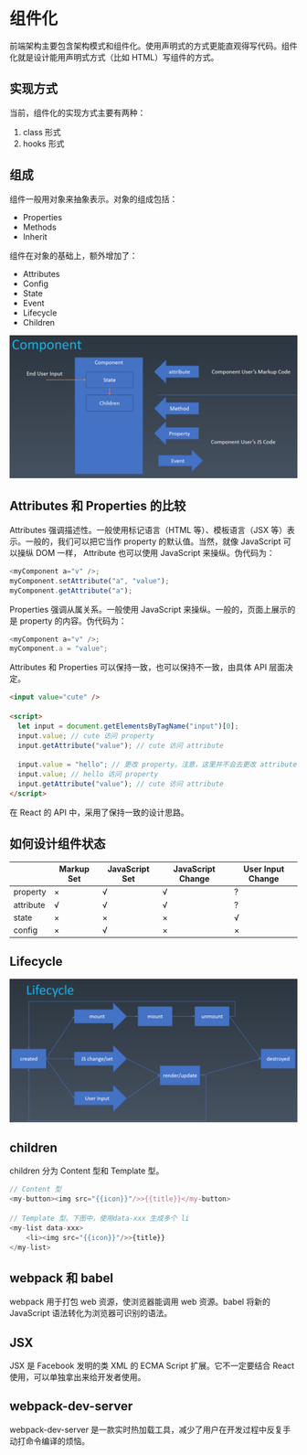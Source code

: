 # 组件化

前端架构主要包含架构模式和组件化。使用声明式的方式更能直观得写代码。组件化就是设计能用声明式方式（比如 HTML）写组件的方式。

## 实现方式

当前，组件化的实现方式主要有两种：

1. class 形式
2. hooks 形式

## 组成

组件一般用对象来抽象表示。对象的组成包括：

- Properties
- Methods
- Inherit

组件在对象的基础上，额外增加了：

- Attributes
- Config
- State
- Event
- Lifecycle
- Children

![一个 Component 的组成图](./images/whole-component.png)

## Attributes 和 Properties 的比较

Attributes 强调描述性。一般使用标记语言（HTML 等）、模板语言（JSX 等）表示。一般的，我们可以把它当作 property 的默认值。当然，就像 JavaScript 可以操纵 DOM 一样， Attribute 也可以使用 JavaScript 来操纵。伪代码为：

```javascript
<myComponent a="v" />;
myComponent.setAttribute("a", "value");
myComponent.getAttribute("a");
```

Properties 强调从属关系。一般使用 JavaScript 来操纵。一般的，页面上展示的是 property 的内容。伪代码为：

```javascript
<myComponent a="v" />;
myComponent.a = "value";
```

Attributes 和 Properties 可以保持一致，也可以保持不一致，由具体 API 层面决定。

```html
<input value="cute" />

<script>
  let input = document.getElementsByTagName("input")[0];
  input.value; // cute 访问 property
  input.getAttribute("value"); // cute 访问 attribute

  input.value = "hello"; // 更改 property。注意，这里并不会去更改 attribute
  input.value; // hello 访问 property
  input.getAttribute("value"); // cute 访问 attribute
</script>
```

在 React 的 API 中，采用了保持一致的设计思路。

## 如何设计组件状态

|           | Markup Set | JavaScript Set | JavaScript Change | User Input Change |
| --------- | ---------- | -------------- | ----------------- | ----------------- |
| property  | ×          | √              | √                 | ?                 |
| attribute | √          | √              | √                 | ?                 |
| state     | ×          | ×              | ×                 | √                 |
| config    | ×          | √              | ×                 | ×                 |

## Lifecycle

![lifecycle](./images/lifecycle.png)

## children

children 分为 Content 型和 Template 型。

```javascript
// Content 型
<my-button><img src="{{icon}}"/>>{{title}}</my-button>

// Template 型。下图中，使用data-xxx 生成多个 li
<my-list data-xxx>
    <li><img src="{{icon}}"/>>{title}}
</my-list>
```

## webpack 和 babel

webpack 用于打包 web 资源，使浏览器能调用 web 资源。babel 将新的 JavaScript 语法转化为浏览器可识别的语法。

## JSX

JSX 是 Facebook 发明的类 XML 的 ECMA Script 扩展。它不一定要结合 React 使用，可以单独拿出来给开发者使用。

## webpack-dev-server

webpack-dev-server 是一款实时热加载工具，减少了用户在开发过程中反复手动打命令编译的烦恼。
